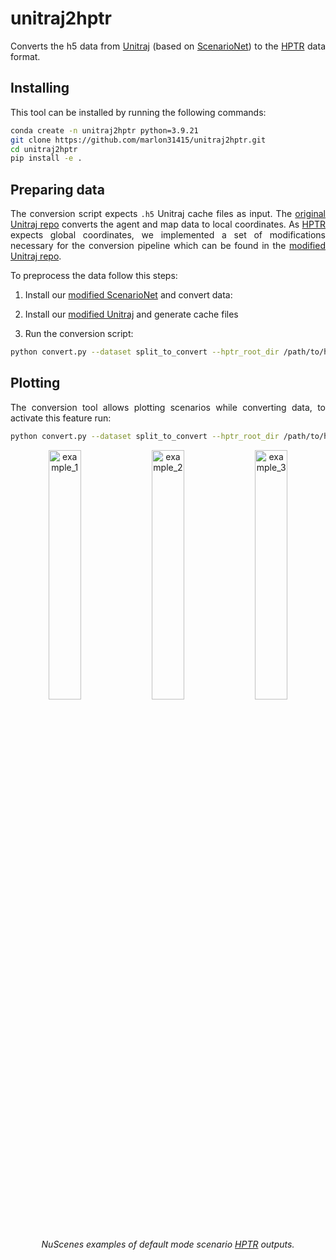 # unitraj2hptr

<p align="justify">
Converts the h5 data from <a href="https://github.com/vita-epfl/UniTraj">Unitraj</a> (based on <a href="https://github.com/metadriverse/scenarionet">ScenarioNet</a>) to the <a href="https://github.com/zhejz/HPTR">HPTR</a> data format.
</p>

## Installing

<p align="justify">
This tool can be installed by running the following commands:

```bash
conda create -n unitraj2hptr python=3.9.21
git clone https://github.com/marlon31415/unitraj2hptr.git
cd unitraj2hptr
pip install -e .
```
</p>

## Preparing data

<p align="justify">
The conversion script expects <code>.h5</code> Unitraj cache files as input. The <a href="https://github.com/vita-epfl/UniTraj">original Unitraj repo</a> converts the agent and map data to local coordinates. As <a href="https://github.com/zhejz/HPTR">HPTR</a> expects global coordinates, we implemented a set of modifications necessary for the conversion pipeline which can be found in the <a href="https://github.com/JVPC0D3R/UniTraj">modified Unitraj repo</a>.
</p>


To preprocess the data follow this steps:

1. Install our [modified ScenarioNet](https://github.com/JVPC0D3R/scenarionet) and convert data:

2. Install our [modified Unitraj](https://github.com/JVPC0D3R/UniTraj) and generate cache files

3. Run the conversion script:

```bash
python convert.py --dataset split_to_convert --hptr_root_dir /path/to/hptr/output --unitraj_data_dir /path/to/input/data
```

## Plotting

<p align="justify">
The conversion tool allows plotting scenarios while converting data, to activate this feature  run:
</p>

```bash
python convert.py --dataset split_to_convert --hptr_root_dir /path/to/hptr/output --unitraj_data_dir /path/to/input/data --save_plots
```


<p align="center">
  <img src="./res/plots/examples/example_default_1.png" width="32%" alt="example_1" />
  <img src="./res/plots/examples/example_default_2.png" width="32%" alt="example_2" />
  <img src="./res/plots/examples/example_default_3.png" width="32%" alt="example_3" />
</p>
<p align="center">
  <em>NuScenes examples of default mode scenario <a href="https://github.com/zhejz/HPTR">HPTR</a>  outputs.</em>
</p>